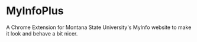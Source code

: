 # MyInfoPlus
A Chrome Extension for Montana State University's MyInfo website to make it look and behave a bit nicer.
